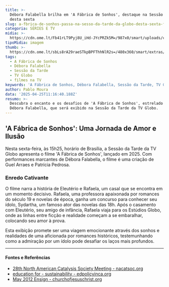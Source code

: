 ```yaml
---
title: >-
  Débora Falabella brilha em 'A Fábrica de Sonhos', destaque na Sessão da Tarde
  desta sexta
slug: a-fbrica-de-sonhos-passa-na-sesso-da-tarde-da-globo-desta-sexta-feira
categoria: SÉRIES E TV
midia: >-
  https://cdn.ome.lt/Fb41rLT9Pyj8U_iHd-JYcPRZk5M=/987x0/smart/uploads/conteudo/fotos/sessaodatarde_qbDSvIl.jpg
tipoMidia: imagem
thumb: >-
  https://cdn.ome.lt/sbLs8rA29raeSTkpBPFThhNlR2s=/480x360/smart/extras/conteudos/sessaodatarde_WK2PNlE.jpg
tags:
  - A Fábrica de Sonhos
  - Débora Falabella
  - Sessão da Tarde
  - TV Globo
  - filmes na TV
keywords: 'A Fábrica de Sonhos, Débora Falabella, Sessão da Tarde, TV Globo, filmes na TV'
author: Pablo Moura
data: '2025-04-25T11:16:40.188Z'
resumo: >-
  Descubra o encanto e os desafios de 'A Fábrica de Sonhos', estrelado por
  Débora Falabella, que será exibido na Sessão da Tarde da TV Globo.
---
```


## 'A Fábrica de Sonhos': Uma Jornada de Amor e Ilusão

Nesta sexta-feira, às 15h25, horário de Brasília, a Sessão da Tarde da TV Globo apresenta o filme 'A Fábrica de Sonhos', lançado em 2025. Com performances marcantes de Débora Falabella, o filme é uma criação de Guel Arraes e Patrícia Pedrosa.

### Enredo Cativante

O filme narra a história de Eleutério e Rafaela, um casal que se encontra em um momento decisivo. Rafaela, uma professora apaixonada por romances do século 19 e novelas de época, ganha um concurso para conhecer seu ídolo, Sydartha, um famoso ator das novelas das 18h. Após o casamento com Eleutério, seu amigo de infância, Rafaela viaja para os Estúdios Globo, onde as linhas entre ficção e realidade começam a se embaralhar, colocando seu amor à prova.

Esta exibição promete ser uma viagem emocionante através dos sonhos e realidades de uma aficionada por romances históricos, testemunhando como a admiração por um ídolo pode desafiar os laços mais profundos.

---

#### Fontes e Referências

- [28th North American Catalysis Society Meeting - nacatsoc.org](https://nacatsoc.org/wp-content/uploads/2023/10/NAM28_Program-Book_2023-FINAL.pdf)
- [education for - sustainability - edpolicyinca.org](https://edpolicyinca.org/sites/default/files/2021-11/cies-2019-print-program.pdf)
- [May 2012 Ensign - churchofjesuschrist.org](https://www.churchofjesuschrist.org/bc/content/shared/content/english/pdf/language-materials/10485_eng.pdf)
